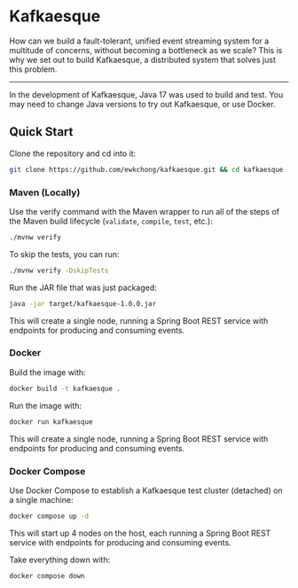 # Kafkaesque
How can we build a fault-tolerant, unified event streaming system for a multitude of concerns, without becoming a bottleneck as we scale? This is why we set out to build Kafkaesque, a distributed system that solves just this problem.

---
In the development of Kafkaesque, Java 17 was used to build and test. You may need to change Java versions to try out Kafkaesque, or use Docker.
## Quick Start
Clone the repository and cd into it:
```bash
git clone https://github.com/ewkchong/kafkaesque.git && cd kafkaesque
```
### Maven (Locally)
Use the verify command with the Maven wrapper to run all of the steps of the Maven build lifecycle (`validate`, `compile`, `test`, etc.):
```bash
./mvnw verify
```
To skip the tests, you can run:
```bash
./mvnw verify -DskipTests
```

Run the JAR file that was just packaged:
```bash
java -jar target/kafkaesque-1.0.0.jar
```
This will create a single node, running a Spring Boot REST service with endpoints for producing and consuming events.

### Docker
Build the image with:
```bash
docker build -t kafkaesque .
```

Run the image with:
```bash
docker run kafkaesque
```
This will create a single node, running a Spring Boot REST service with endpoints for producing and consuming events.

### Docker Compose
Use Docker Compose to establish a Kafkaesque test cluster (detached) on a single machine:
```bash
docker compose up -d
```
This will start up 4 nodes on the host, each running a Spring Boot REST service with endpoints for producing and consuming events.

Take everything down with:
```bash
docker compose down
```

